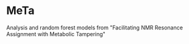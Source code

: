 # MeTa
Analysis and random forest models from "Facilitating NMR Resonance Assignment with Metabolic Tampering"
